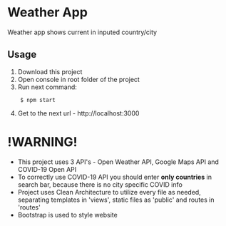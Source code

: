 # Weather App

Weather app shows current in inputed country/city

## Usage

1. Download this project
2. Open console in root folder of the project
3. Run next command:
```console
    $ npm start
```
4. Get to the next url - http://localhost:3000

# !WARNING!

- This project uses 3 API's - Open Weather API, Google Maps API and COVID-19 Open API
- To correctly use COVID-19 API you should enter **only countries** in search bar, because there is no city specific COVID info
- Project uses Clean Architecture to utilize every file as needed, separating templates in 'views', static files as 'public' and routes in 'routes'
- Bootstrap is used to style website